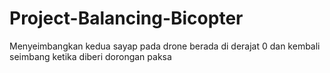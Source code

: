 # Project-Balancing-Bicopter
Menyeimbangkan kedua sayap pada drone berada di derajat 0 dan kembali seimbang ketika diberi dorongan paksa
